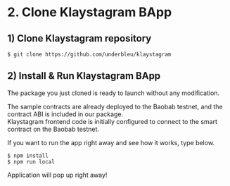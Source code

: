 # 2. Clone Klaystagram BApp

## 1\) Clone Klaystagram repository

```text
$ git clone https://github.com/underbleu/klaystagram
```

## 2\) Install & Run Klaystagram BApp

The package you just cloned is ready to launch without any modification.

The sample contracts are already deployed to the Baobab testnet, and the contract ABI is included in our package.  
Klaystagram frontend code is initially configured to connect to the smart contract on the Baobab testnet.

If you want to run the app right away and see how it works, type below.

```text
$ npm install
$ npm run local
```

Application will pop up right away!

